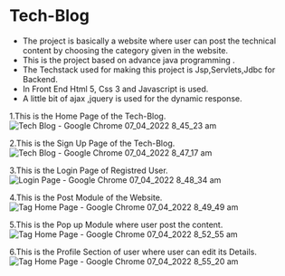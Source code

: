 # Tech-Blog

* The project is basically a website where user can post the technical content by choosing the category given in the website.
* This is the project based on advance java programming .
* The Techstack used for making this project is Jsp,Servlets,Jdbc for Backend.
* In Front End Html 5, Css 3 and Javascript is used.
* A little bit of ajax ,jquery is used for the dynamic response.


1.This is the Home Page of the Tech-Blog.
![Tech Blog - Google Chrome 07_04_2022 8_45_23 am](https://user-images.githubusercontent.com/85536954/162113151-50532234-9893-4adc-aee6-279ea6beff2e.png)


2.This is the Sign Up Page of the Tech-Blog.
![Tech Blog - Google Chrome 07_04_2022 8_47_17 am](https://user-images.githubusercontent.com/85536954/162113346-5274f813-e1e9-400b-8e13-43dce07f790f.png)


3.This is the Login Page of Registred User.
![Login Page - Google Chrome 07_04_2022 8_48_34 am](https://user-images.githubusercontent.com/85536954/162113480-637f2467-a083-40d8-8ef1-ad3637570acd.png)


4.This is the Post Module of the Website.
![Tag Home Page - Google Chrome 07_04_2022 8_49_49 am](https://user-images.githubusercontent.com/85536954/162113594-0e6aff98-56be-4d5e-a5c7-dc2e2216b456.png)


5.This is the Pop up Module where user post the content.
![Tag Home Page - Google Chrome 07_04_2022 8_52_55 am](https://user-images.githubusercontent.com/85536954/162113958-f14d5a15-baca-42ab-9c6d-27a5101476f9.png)



6.This is the Profile Section of user where user can edit its Details.
![Tag Home Page - Google Chrome 07_04_2022 8_55_20 am](https://user-images.githubusercontent.com/85536954/162114207-f07e366c-91e8-49e0-b512-951fb93b0155.png)



